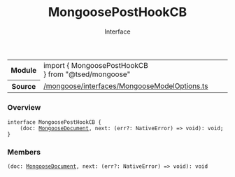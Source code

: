 
<header class="symbol-info-header"><h1 id="mongooseposthookcb">MongoosePostHookCB</h1><label class="symbol-info-type-label interface">Interface</label></header>
<!-- summary -->
<section class="symbol-info"><table class="is-full-width"><tbody><tr><th>Module</th><td><div class="lang-typescript"><span class="token keyword">import</span> { MongoosePostHookCB }&nbsp;<span class="token keyword">from</span>&nbsp;<span class="token string">"@tsed/mongoose"</span></div></td></tr><tr><th>Source</th><td><a href="https://github.com/Romakita/ts-express-decorators/blob/v4.24.0/src//mongoose/interfaces/MongooseModelOptions.ts#L0-L0">/mongoose/interfaces/MongooseModelOptions.ts</a></td></tr></tbody></table></section>
<!-- overview -->


### Overview


<pre><code class="typescript-lang "><span class="token keyword">interface</span> MongoosePostHookCB<T> <span class="token punctuation">{</span>
    <span class="token punctuation">(</span>doc<span class="token punctuation">:</span> <a href="#api/mongoose/mongoosedocument"><span class="token">MongooseDocument</span></a><T><span class="token punctuation">,</span> next<span class="token punctuation">:</span> <span class="token punctuation">(</span>err?<span class="token punctuation">:</span> NativeError<span class="token punctuation">)</span> => <span class="token keyword">void</span><span class="token punctuation">)</span><span class="token punctuation">:</span> <span class="token keyword">void</span><span class="token punctuation">;</span>
<span class="token punctuation">}</span></code></pre>


<!-- Parameters -->

<!-- Description -->

<!-- Members -->







### Members



<div class="method-overview">
<pre><code class="typescript-lang "><span class="token punctuation">(</span>doc<span class="token punctuation">:</span> <a href="#api/mongoose/mongoosedocument"><span class="token">MongooseDocument</span></a><T><span class="token punctuation">,</span> next<span class="token punctuation">:</span> <span class="token punctuation">(</span>err?<span class="token punctuation">:</span> NativeError<span class="token punctuation">)</span> => <span class="token keyword">void</span><span class="token punctuation">)</span><span class="token punctuation">:</span> <span class="token keyword">void</span></code></pre>
</div>








